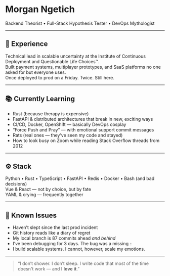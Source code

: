 # Morgan Ngetich  
Backend Theorist • Full-Stack Hypothesis Tester • DevOps Mythologist  

---

## 🧠 Experience  
Technical lead in scalable uncertainty at the Institute of Continuous Deployment and Questionable Life Choices™.  
Built payment systems, multiplayer prototypes, and SaaS platforms no one asked for but everyone uses.  
Once deployed to prod on a Friday. Twice. Still here.

---

## 📚 Currently Learning  
- Rust (because therapy is expensive)  
- FastAPI & distributed architectures that break in new, exciting ways  
- CI/CD, Docker, OpenShift — basically DevOps cosplay  
- “Force Push and Pray” — with emotional support commit messages  
- Rats (real ones — they’ve seen my code and stayed)  
- How to look busy on Zoom while reading Stack Overflow threads from 2012

---

## ⚙️ Stack  
Python • Rust • TypeScript • FastAPI • Redis • Docker • Bash (and bad decisions)  
Vue & React — not by choice, but by fate  
YAML & crying — frequently together  

---

## 🫠 Known Issues  
- Haven’t slept since the last prod incident  
- Git history reads like a diary of regret  
- My local branch is 87 commits ahead *and behind*  
- I’ve been debugging for 3 days. The bug was a missing `:`  
- I build scalable systems. I cannot, however, scale my emotions.

---

> “I don’t shower. I don’t sleep. I write code that most of the time doesn't work — and I **love it**.”  
